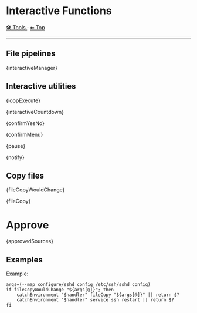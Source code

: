 # Interactive Functions

<!-- TEMPLATE toolHeader 2 -->
[🛠️ Tools ](./index.md) &middot; [⬅ Top ](../index.md)
<hr />

## File pipelines

{interactiveManager}

## Interactive utilities

{loopExecute}

{interactiveCountdown}

{confirmYesNo}

{confirmMenu}

{pause}

{notify}

## Copy files

{fileCopyWouldChange} 

{fileCopy}

# Approve

{approvedSources}

## Examples

Example:

    args=(--map configure/sshd_config /etc/ssh/sshd_config)
    if fileCopyWouldChange "${args[@]}"; then
        catchEnvironment "$handler" fileCopy "${args[@]}" || return $?
        catchEnvironment "$handler" service ssh restart || return $?
    fi

